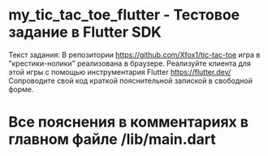 # my_tic_tac_toe_flutter - Тестовое задание в Flutter SDK 

Текст задания:
В репозитории https://github.com/Xfox1/tic-tac-toe игра в "крестики-нолики" реализована в браузере.
Реализуйте клиента для этой игры с помощью инструментария Flutter https://flutter.dev/
Сопроводите свой код краткой пояснительной запиской в свободной форме.

# Все пояснения в комментариях в главном файле /lib/main.dart
